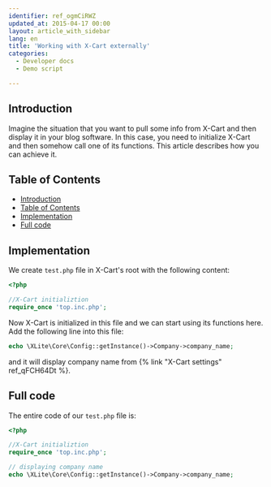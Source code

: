 ```yaml
---
identifier: ref_ogmCiRWZ
updated_at: 2015-04-17 00:00
layout: article_with_sidebar
lang: en
title: 'Working with X-Cart externally'
categories:
  - Developer docs
  - Demo script

---
```



## Introduction

Imagine the situation that you want to pull some info from X-Cart and then display it in your blog software. In this case, you need to initialize X-Cart and then somehow call one of its functions. This article describes how you can achieve it.

## Table of Contents

*   [Introduction](#introduction)
*   [Table of Contents](#table-of-contents)
*   [Implementation](#implementation)
*   [Full code](#full-code)

## Implementation

We create `test.php` file in X-Cart's root with the following content: 

```php
<?php

//X-Cart initializtion
require_once 'top.inc.php';
```

Now X-Cart is initialized in this file and we can start using its functions here. Add the following line into this file: 

```php
echo \XLite\Core\Config::getInstance()->Company->company_name;
```

and it will display company name from {% link "X-Cart settings" ref_qFCH64Dt %}.

## Full code

The entire code of our `test.php` file is: 

```php
<?php

//X-Cart initializtion
require_once 'top.inc.php';

// displaying company name
echo \XLite\Core\Config::getInstance()->Company->company_name;
```